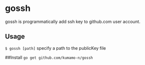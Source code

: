 # gossh
  gossh is  programmatically add ssh key to github.com user account.

## Usage

`$ gossh [path]`
specify a path to the publicKey file

##Install
`go get github.com/kumamo-n/gossh`
